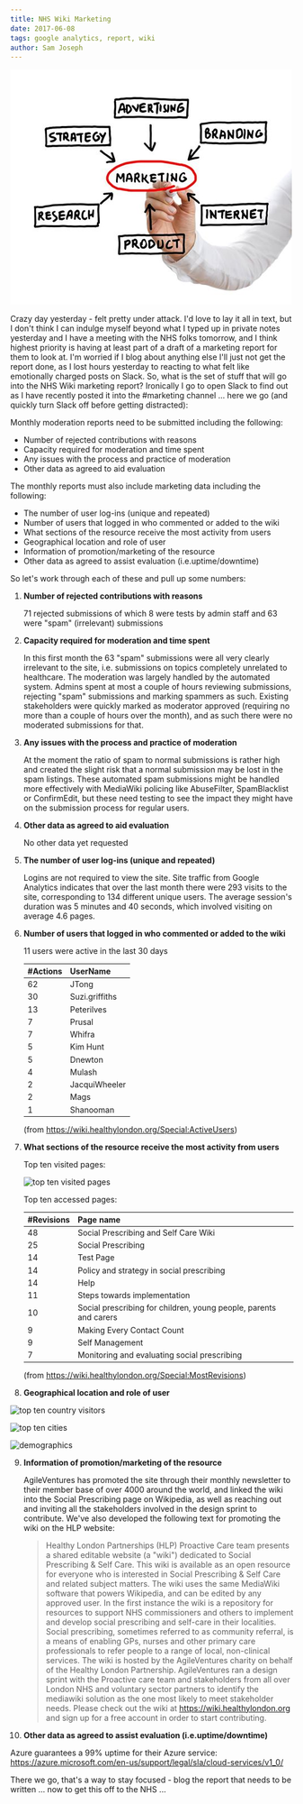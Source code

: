 ```yaml
---
title: NHS Wiki Marketing
date: 2017-06-08
tags: google analytics, report, wiki
author: Sam Joseph
---
```


![marketing](/images/marketing.jpg)

Crazy day yesterday - felt pretty under attack.  I'd love to lay it all in text, but I don't think I can indulge myself beyond what I typed up in private notes yesterday and I have a meeting with the NHS folks tomorrow, and I think highest priority is having at least part of a draft of a marketing report for them to look at.  I'm worried if I blog about anything else I'll just not get the report done, as I lost hours yesterday to reacting to what felt like emotionally charged posts on Slack.  So, what is the set of stuff that will go into the NHS Wiki marketing report?  Ironically I go to open Slack to find out as I have recently posted it into the #marketing channel ... here we go (and quickly turn Slack off before getting distracted):

Monthly moderation reports need to be submitted including the following:

* Number of rejected contributions with reasons
* Capacity required for moderation and time spent
* Any issues with the process and practice of moderation
* Other data as agreed to aid evaluation

The monthly reports must also include marketing data including the following:

* The number of user log-ins (unique and repeated)
* Number of users that logged in who commented or added to the wiki
* What sections of the resource receive the most activity from users
* Geographical location and role of user
* Information of promotion/marketing of the resource
* Other data as agreed to assist evaluation (i.e.uptime/downtime)

So let's work through each of these and pull up some numbers:

1. **Number of rejected contributions with reasons**

   71 rejected submissions of which 8 were tests by admin staff and 63 were "spam" (irrelevant) submissions 

2. **Capacity required for moderation and time spent**

   In this first month the 63 "spam" submissions were all very clearly irrelevant to the site, i.e. submissions on topics completely unrelated to healthcare.  The moderation was largely handled by the automated system.  Admins spent at most a couple of hours reviewing submissions, rejecting "spam" submissions and marking spammers as such.  Existing stakeholders were quickly marked as moderator approved (requiring no more than a couple of hours over the month), and as such there were no moderated submissions for that.

3. **Any issues with the process and practice of moderation**

   At the moment the ratio of spam to normal submissions is rather high and created the slight risk that a normal submission may be lost in the spam listings.  These automated spam submissions might be handled more effectively with MediaWiki policing like AbuseFilter, SpamBlacklist or ConfirmEdit, but these need testing to see the impact they might have on the submission process for regular users.

4. **Other data as agreed to aid evaluation**

   No other data yet requested

5. **The number of user log-ins (unique and repeated)**

   Logins are not required to view the site.   Site traffic from Google Analytics indicates that over the last month there were 293 visits to the site, corresponding to 134 different unique users.  The average session's duration was 5 minutes and 40 seconds, which involved visiting on average 4.6 pages. 

6. **Number of users that logged in who commented or added to the wiki**

   11 users were active in the last 30 days

    | #Actions   | UserName       |
    | ---------- | -------------- |
    | 62         | JTong          |
    | 30         | Suzi.griffiths |
    | 13         | Peterilves     |
    | 7          | Prusal         |
    | 7          | Whifra         |
    | 5          | Kim Hunt       |
    | 5          | Dnewton        |
    | 4          | Mulash         |
    | 2          | JacquiWheeler  |
    | 2          | Mags           |
    | 1          | Shanooman      |
    
    (from https://wiki.healthylondon.org/Special:ActiveUsers)

7. **What sections of the resource receive the most activity from users**

    Top ten visited pages:

    ![top ten visited pages](https://www.dropbox.com/s/xy8ca86qjt9iq6i/Screenshot%202017-06-08%2018.17.25.png?dl=1)

    Top ten accessed pages:
    
    | #Revisions | Page name                                                         |
    | ---------- | --------------                                                    |
    | 48         | Social Prescribing and Self Care Wiki                             |
    | 25         | Social Prescribing                                                |
    | 14         | Test Page                                                         |
    | 14         | Policy and strategy in social prescribing                         |
    | 14         | Help                                                              |
    | 11         | Steps towards implementation                                      |
    | 10         | Social prescribing for children, young people, parents and carers |
    | 9          | Making Every Contact Count                                        |
    | 9          | Self Management                                                   |
    | 7          | Monitoring and evaluating social prescribing                      |

   (from https://wiki.healthylondon.org/Special:MostRevisions)

8. **Geographical location and role of user**

  ![top ten country visitors](https://www.dropbox.com/s/y45nxt2d7p6dcp0/Screenshot%202017-06-08%2010.16.06.png?dl=1)

  ![top ten cities](https://www.dropbox.com/s/37u5brazchus1jt/Screenshot%202017-06-08%2010.16.38.png?dl=1)
  
  ![demographics](https://www.dropbox.com/s/y54sw2w7dvyhz1i/Screenshot%202017-06-08%2018.13.52.png?dl=1)

9. **Information of promotion/marketing of the resource**

   AgileVentures has promoted the site through their monthly newsletter to their member base of over 4000 around the world, and linked the wiki into the Social Prescribing page on Wikipedia, as well as reaching out and inviting all the stakeholders involved in the design sprint to contribute.  We've also developed the following text for promoting the wiki on the HLP website:

   > Healthy London Partnerships (HLP) Proactive Care team presents a shared editable website (a "wiki") dedicated to Social Prescribing & Self Care. This wiki is available as an open resource for everyone who is interested in Social Prescribing & Self Care and related subject matters.  The wiki uses the same MediaWiki software that powers Wikipedia, and can be edited by any approved user. In the first instance the wiki is a repository for resources to support NHS commissioners and others to implement and develop social prescribing and self-care in their localities. Social prescribing, sometimes referred to as community referral, is a means of enabling GPs, nurses and other primary care professionals to refer people to a range of local, non-clinical services.  The wiki is hosted by the AgileVentures charity on behalf of the Healthy London Partnership.  AgileVentures ran a design sprint with the Proactive care team and stakeholders from all over London NHS and voluntary sector partners to identify the mediawiki solution as the one most likely to meet stakeholder needs.  Please check out the wiki at https://wiki.healthylondon.org and sign up for a free account in order to start contributing.

10. **Other data as agreed to assist evaluation (i.e.uptime/downtime)**

   Azure guarantees a 99% uptime for their Azure service: https://azure.microsoft.com/en-us/support/legal/sla/cloud-services/v1_0/

   There we go, that's a way to stay focused - blog the report that needs to be written ... now to get this off to the NHS ...
